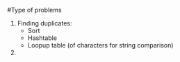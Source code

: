 #Type of problems

1. Finding duplicates:
	* Sort
	* Hashtable
	* Loopup table (of characters for string comparison)
2. 